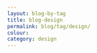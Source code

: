 ```yaml
---
layout: blog-by-tag
title: blog-design
permalink: blog/tag/design/
colour:
category: design
---
```

